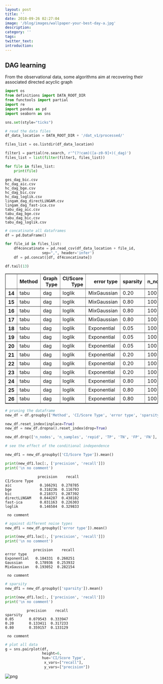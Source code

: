 ```yaml
---
layout: post
title: ''
date: 2018-09-26 02:27:04
image: '/blog/images/wallpaper-your-best-day-a.jpg'
description:
category: ''
tags:
twitter_text:
introduction:
---
```

## DAG learning

From the observational data, some algorithms aim at recovering their associated directed acyclic graph


```python
import os
from definitions import DATA_ROOT_DIR
from functools import partial
import re
import pandas as pd
import seaborn as sns

sns.set(style="ticks")
```


```python
# read the data files
df_data_location = DATA_ROOT_DIR + '/dat_v1/processed/'

files_list = os.listdir(df_data_location)

filter1 = partial(re.search, r'^(?!cam)([a-z0-9]+)(_dag)')
files_list = list(filter(filter1, files_list))

for file in files_list:
    print(file)
```

    ges_dag_bic.csv
    hc_dag_aic.csv
    hc_dag_bge.csv
    hc_dag_bic.csv
    hc_dag_loglik.csv
    lingam_dag_directLiNGAM.csv
    lingam_dag_fast-ica.csv
    tabu_dag_aic.csv
    tabu_dag_bge.csv
    tabu_dag_bic.csv
    tabu_dag_loglik.csv



```python
# concatinate all dataframes
df = pd.DataFrame()

for file_id in files_list:
    df4concatinate = pd.read_csv(df_data_location + file_id,
                 sep=",", header='infer')
    df = pd.concat([df, df4concatinate])

df.tail(13)
```




<div>
<style scoped>
    .dataframe tbody tr th:only-of-type {
        vertical-align: middle;
    }

    .dataframe tbody tr th {
        vertical-align: top;
    }

    .dataframe thead th {
        text-align: right;
    }
</style>
<table border="1" class="dataframe">
  <thead>
    <tr style="text-align: right;">
      <th></th>
      <th>Method</th>
      <th>Graph Type</th>
      <th>CI/Score Type</th>
      <th>error type</th>
      <th>sparsity</th>
      <th>n_nodes</th>
      <th>n_samples</th>
      <th>repid</th>
      <th>TP</th>
      <th>TN</th>
      <th>FP</th>
      <th>FN</th>
      <th>precision</th>
      <th>recall</th>
    </tr>
  </thead>
  <tbody>
    <tr>
      <th>14</th>
      <td>tabu</td>
      <td>dag</td>
      <td>loglik</td>
      <td>MixGaussian</td>
      <td>0.20</td>
      <td>100</td>
      <td>1000</td>
      <td>2</td>
      <td>639</td>
      <td>351</td>
      <td>3981</td>
      <td>4929</td>
      <td>0.138312</td>
      <td>0.645455</td>
    </tr>
    <tr>
      <th>15</th>
      <td>tabu</td>
      <td>dag</td>
      <td>loglik</td>
      <td>MixGaussian</td>
      <td>0.80</td>
      <td>100</td>
      <td>1000</td>
      <td>0</td>
      <td>955</td>
      <td>3005</td>
      <td>1665</td>
      <td>4275</td>
      <td>0.364504</td>
      <td>0.241162</td>
    </tr>
    <tr>
      <th>16</th>
      <td>tabu</td>
      <td>dag</td>
      <td>loglik</td>
      <td>MixGaussian</td>
      <td>0.80</td>
      <td>100</td>
      <td>1000</td>
      <td>1</td>
      <td>1023</td>
      <td>2937</td>
      <td>1625</td>
      <td>4315</td>
      <td>0.386329</td>
      <td>0.258333</td>
    </tr>
    <tr>
      <th>17</th>
      <td>tabu</td>
      <td>dag</td>
      <td>loglik</td>
      <td>MixGaussian</td>
      <td>0.80</td>
      <td>100</td>
      <td>1000</td>
      <td>2</td>
      <td>620</td>
      <td>3340</td>
      <td>1945</td>
      <td>3995</td>
      <td>0.241715</td>
      <td>0.156566</td>
    </tr>
    <tr>
      <th>18</th>
      <td>tabu</td>
      <td>dag</td>
      <td>loglik</td>
      <td>Exponential</td>
      <td>0.05</td>
      <td>100</td>
      <td>1000</td>
      <td>0</td>
      <td>73</td>
      <td>174</td>
      <td>4016</td>
      <td>5637</td>
      <td>0.017853</td>
      <td>0.295547</td>
    </tr>
    <tr>
      <th>19</th>
      <td>tabu</td>
      <td>dag</td>
      <td>loglik</td>
      <td>Exponential</td>
      <td>0.05</td>
      <td>100</td>
      <td>1000</td>
      <td>1</td>
      <td>87</td>
      <td>160</td>
      <td>3970</td>
      <td>5683</td>
      <td>0.021444</td>
      <td>0.352227</td>
    </tr>
    <tr>
      <th>20</th>
      <td>tabu</td>
      <td>dag</td>
      <td>loglik</td>
      <td>Exponential</td>
      <td>0.05</td>
      <td>100</td>
      <td>1000</td>
      <td>2</td>
      <td>69</td>
      <td>178</td>
      <td>4038</td>
      <td>5615</td>
      <td>0.016801</td>
      <td>0.279352</td>
    </tr>
    <tr>
      <th>21</th>
      <td>tabu</td>
      <td>dag</td>
      <td>loglik</td>
      <td>Exponential</td>
      <td>0.20</td>
      <td>100</td>
      <td>1000</td>
      <td>0</td>
      <td>440</td>
      <td>550</td>
      <td>4111</td>
      <td>4799</td>
      <td>0.096682</td>
      <td>0.444444</td>
    </tr>
    <tr>
      <th>22</th>
      <td>tabu</td>
      <td>dag</td>
      <td>loglik</td>
      <td>Exponential</td>
      <td>0.20</td>
      <td>100</td>
      <td>1000</td>
      <td>1</td>
      <td>557</td>
      <td>433</td>
      <td>4063</td>
      <td>4847</td>
      <td>0.120563</td>
      <td>0.562626</td>
    </tr>
    <tr>
      <th>23</th>
      <td>tabu</td>
      <td>dag</td>
      <td>loglik</td>
      <td>Exponential</td>
      <td>0.20</td>
      <td>100</td>
      <td>1000</td>
      <td>2</td>
      <td>416</td>
      <td>574</td>
      <td>4115</td>
      <td>4795</td>
      <td>0.091812</td>
      <td>0.420202</td>
    </tr>
    <tr>
      <th>24</th>
      <td>tabu</td>
      <td>dag</td>
      <td>loglik</td>
      <td>Exponential</td>
      <td>0.80</td>
      <td>100</td>
      <td>1000</td>
      <td>0</td>
      <td>620</td>
      <td>3340</td>
      <td>1556</td>
      <td>4384</td>
      <td>0.284926</td>
      <td>0.156566</td>
    </tr>
    <tr>
      <th>25</th>
      <td>tabu</td>
      <td>dag</td>
      <td>loglik</td>
      <td>Exponential</td>
      <td>0.80</td>
      <td>100</td>
      <td>1000</td>
      <td>1</td>
      <td>871</td>
      <td>3089</td>
      <td>1976</td>
      <td>3964</td>
      <td>0.305936</td>
      <td>0.219949</td>
    </tr>
    <tr>
      <th>26</th>
      <td>tabu</td>
      <td>dag</td>
      <td>loglik</td>
      <td>Exponential</td>
      <td>0.80</td>
      <td>100</td>
      <td>1000</td>
      <td>2</td>
      <td>601</td>
      <td>3359</td>
      <td>997</td>
      <td>4943</td>
      <td>0.376095</td>
      <td>0.151768</td>
    </tr>
  </tbody>
</table>
</div>




```python
# pruning the dataframe
new_df = df.groupby(['Method', 'CI/Score Type', 'error type', 'sparsity']).mean()

new_df.reset_index(inplace=True)
new_df = new_df.dropna().reset_index(drop=True)

new_df.drop(['n_nodes', 'n_samples', 'repid', 'TP', 'TN', 'FP', 'FN'], axis=1, inplace=True)
```


```python
# see the effect of the conditional independence

new_df1 = new_df.groupby(['CI/Score Type']).mean()

print(new_df1.loc[:, ['precision', 'recall']])
print('\n no comment')
```

                   precision    recall
    CI/Score Type                     
    aic             0.166291  0.278785
    bge             0.318236  0.116793
    bic             0.218371  0.287392
    directLiNGAM    0.044287  0.438182
    fast-ica        0.031163  0.226303
    loglik          0.146584  0.329833
    
     no comment



```python
# against different noise types
new_df1 = new_df.groupby(['error type']).mean()

print(new_df1.loc[:, ['precision', 'recall']])
print('\n no comment')
```

                 precision    recall
    error type                      
    Exponential   0.184331  0.260251
    Gaussian      0.178936  0.253932
    MixGaussian   0.193052  0.282154
    
     no comment



```python
# sparsity
new_df1 = new_df.groupby(['sparsity']).mean()

print(new_df1.loc[:, ['precision', 'recall']])
print('\n no comment')
```

              precision    recall
    sparsity                     
    0.05       0.079543  0.333947
    0.20       0.133411  0.317233
    0.80       0.359157  0.133129
    
     no comment



```python
# plot all data
g = sns.pairplot(df, 
                 height=6,
                 hue='CI/Score Type',
                  x_vars=["recall"],
                  y_vars=["precision"])
```


![png](/blog/images/2018-09-26-DAG_learning_8_0.png)

